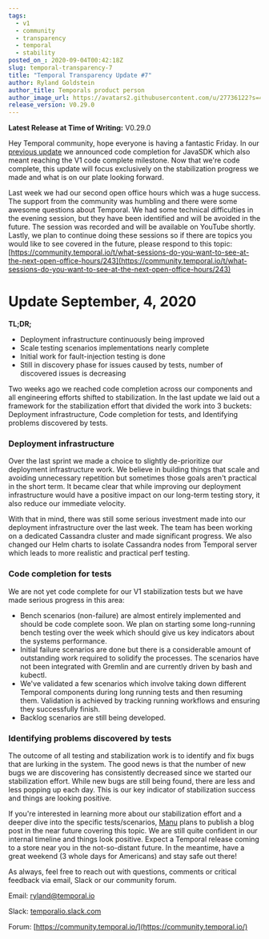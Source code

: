 ```yaml
---
tags:
  - v1
  - community
  - transparency
  - temporal
  - stability
posted_on_: 2020-09-04T00:42:18Z
slug: temporal-transparency-7
title: "Temporal Transparency Update #7"
author: Ryland Goldstein
author_title: Temporals product person
author_image_url: https://avatars2.githubusercontent.com/u/27736122?s=460&u=7b6a3e58ec7ed7157f23f51e91a2f4cd2028d606&v=4
release_version: V0.29.0
---
```


<!--truncate-->

**Latest Release at Time of Writing:** V0.29.0

Hey Temporal community, hope everyone is having a fantastic Friday. In our [previous update](https://docs.temporal.io/blog/temporal-transparency-6) we announced code completion for JavaSDK which also meant reaching the V1 code complete milestone. Now that we're code complete, this update will focus exclusively on the stabilization progress we made and what is on our plate looking forward.

Last week we had our second open office hours which was a huge success. The support from the community was humbling and there were some awesome questions about Temporal. We had some technical difficulties in the evening session, but they have been identified and will be avoided in the future. The session was recorded and will be available on YouTube shortly. Lastly, we plan to continue doing these sessions so if there are topics you would like to see covered in the future, please respond to this topic:
[https://community.temporal.io/t/what-sessions-do-you-want-to-see-at-the-next-open-office-hours/243](https://community.temporal.io/t/what-sessions-do-you-want-to-see-at-the-next-open-office-hours/243)

# Update September, 4, 2020

**TL;DR;**

- Deployment infrastructure continuously being improved
- Scale testing scenarios implementations nearly complete
- Initial work for fault-injection testing is done
- Still in discovery phase for issues caused by tests, number of discovered issues is decreasing

Two weeks ago we reached code completion across our components and all engineering efforts shifted to stabilization. In the last update we laid out a framework for the stabilization effort that divided the work into 3 buckets: Deployment infrastructure, Code completion for tests, and Identifying problems discovered by tests.

### Deployment infrastructure

Over the last sprint we made a choice to slightly de-prioritize our deployment infrastructure work. We believe in building things that scale and avoiding unnecessary repetition but sometimes those goals aren't practical in the short term. It became clear that while improving our deployment infrastructure would have a positive impact on our long-term testing story, it also reduce our immediate velocity.

With that in mind, there was still some serious investment made into our deployment infrastructure over the last week. The team has been working on a dedicated Cassandra cluster and made significant progress. We also changed our Helm charts to isolate Cassandra nodes from Temporal server which leads to more realistic and practical perf testing.

### Code completion for tests

We are not yet code complete for our V1 stabilization tests but we have made serious progress in this area:

- Bench scenarios (non-failure) are almost entirely implemented and should be code complete soon. We plan on starting some long-running bench testing over the week which should give us key indicators about the systems performance.
- Initial failure scenarios are done but there is a considerable amount of outstanding work required to solidify the processes. The scenarios have not been integrated with Gremlin and are currently driven by bash and kubectl.
- We've validated a few scenarios which involve taking down different Temporal components during long running tests and then resuming them. Validation is achieved by tracking running workflows and ensuring they successfully finish.
- Backlog scenarios are still being developed.

### Identifying problems discovered by tests

The outcome of all testing and stabilization work is to identify and fix bugs that are lurking in the system. The good news is that the number of new bugs we are discovering has consistently decreased since we started our stabilization effort. While new bugs are still being found, there are less and less popping up each day. This is our key indicator of stabilization success and things are looking positive.

If you're interested in learning more about our stabilization effort and a deeper dive into the specific tests/scenarios, [Manu](https://github.com/temporalio/team) plans to publish a blog post in the near future covering this topic. We are still quite confident in our internal timeline and things look positive. Expect a Temporal release coming to a store near you in the not-so-distant future. In the meantime, have a great weekend (3 whole days for Americans) and stay safe out there!

As always, feel free to reach out with questions, comments or critical feedback via email, Slack or our community forum.

Email: [ryland@temporal.io](mailto:ryland@temporal.io)

Slack: [temporalio.slack.com](https://join.slack.com/t/temporalio/shared_invite/zt-onhti57l-J0bl~Tr7MqSUnIc1upjRkw)

Forum: [https://community.temporal.io/](https://community.temporal.io/)
